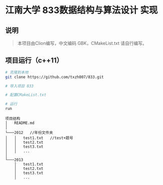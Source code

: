 # 江南大学 833数据结构与算法设计 实现

## 说明
> 本项目由Clion编写，中文编码 GBK，CMakeList.txt 请自行编写。


## 项目运行（c++11）
``` bash
# 克隆到本地
git clone https://github.com/txzh007/833.git

# 导入项目 833

# 配置CMakeList.txt

# 运行
run

```



```
项目结构
│   README.md
│
└───2012   //年份文件夹
│   │   test1.txt   //test+题号
│   │   test2.txt
│   │   test3.txt
│   │   ...
│
└───2013
    │   test1.txt
    │   test2.txt
    │   test3.txt
    │   ...
```